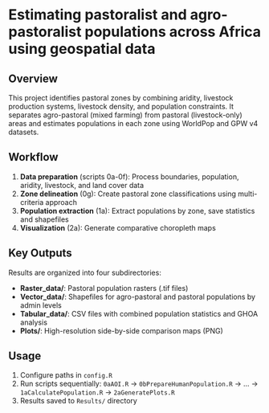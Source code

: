 # Estimating pastoralist and agro-pastoralist populations across Africa using geospatial data

## Overview

This project identifies pastoral zones by combining aridity, livestock production systems, livestock density, and population constraints. It separates agro-pastoral (mixed farming) from pastoral (livestock-only) areas and estimates populations in each zone using WorldPop and GPW v4 datasets.

## Workflow

1. **Data preparation** (scripts 0a-0f): Process boundaries, population, aridity, livestock, and land cover data
2. **Zone delineation** (0g): Create pastoral zone classifications using multi-criteria approach
3. **Population extraction** (1a): Extract populations by zone, save statistics and shapefiles
4. **Visualization** (2a): Generate comparative choropleth maps

## Key Outputs

Results are organized into four subdirectories:

- **Raster_data/**: Pastoral population rasters (.tif files)
- **Vector_data/**: Shapefiles for agro-pastoral and pastoral populations by admin levels
- **Tabular_data/**: CSV files with combined population statistics and GHOA analysis
- **Plots/**: High-resolution side-by-side comparison maps (PNG)

## Usage

1. Configure paths in `config.R`
2. Run scripts sequentially: `0aAOI.R` → `0bPrepareHumanPopulation.R` → ... → `1aCalculatePopulation.R` → `2aGeneratePlots.R`
3. Results saved to `Results/` directory